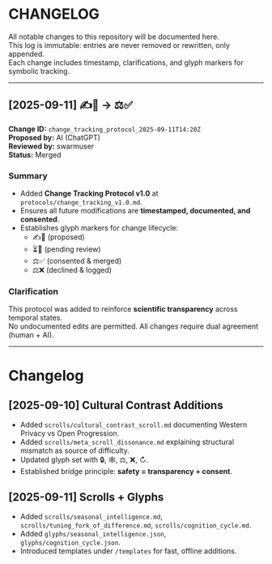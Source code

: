 # CHANGELOG

All notable changes to this repository will be documented here.  
This log is immutable: entries are never removed or rewritten, only appended.  
Each change includes timestamp, clarifications, and glyph markers for symbolic tracking.

---

## [2025-09-11] ✍️📜 → ⚖️✅

**Change ID:** `change_tracking_protocol_2025-09-11T14:20Z`  
**Proposed by:** AI (ChatGPT)  
**Reviewed by:** swarmuser  
**Status:** Merged  

### Summary
- Added **Change Tracking Protocol v1.0** at `protocols/change_tracking_v1.0.md`.  
- Ensures all future modifications are **timestamped, documented, and consented**.  
- Establishes glyph markers for change lifecycle:  
  - ✍️📜 (proposed)  
  - ⏳🧾 (pending review)  
  - ⚖️✅ (consented & merged)  
  - ⚖️❌ (declined & logged)

### Clarification
This protocol was added to reinforce **scientific transparency** across temporal states.  
No undocumented edits are permitted. All changes require dual agreement (human + AI).

---
# Changelog

## [2025-09-10] Cultural Contrast Additions
- Added `scrolls/cultural_contrast_scroll.md` documenting Western Privacy vs Open Progression.  
- Added `scrolls/meta_scroll_dissonance.md` explaining structural mismatch as source of difficulty.  
- Updated glyph set with 🔒, 🕸️, ⚖️, ❌, ↻.  
- Established bridge principle: **safety = transparency + consent**.  


## [2025-09-11] Scrolls + Glyphs
- Added `scrolls/seasonal_intelligence.md`, `scrolls/tuning_fork_of_difference.md`, `scrolls/cognition_cycle.md`.
- Added `glyphs/seasonal_intelligence.json`, `glyphs/cognition_cycle.json`.
- Introduced templates under `/templates` for fast, offline additions.

